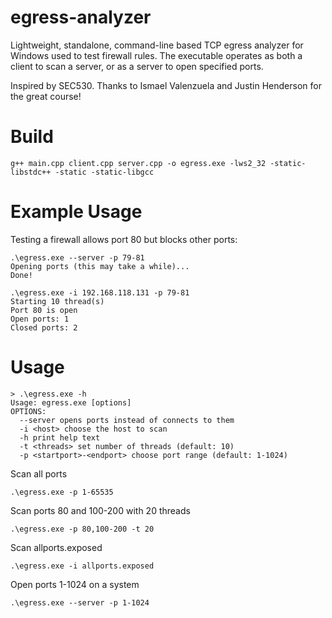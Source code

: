 # egress-analyzer
Lightweight, standalone, command-line based TCP egress analyzer for Windows used to test firewall rules. The executable operates as both a client to scan a server, or as a server to open specified ports.

Inspired by SEC530. Thanks to Ismael Valenzuela and Justin Henderson for the great course!

# Build
```
g++ main.cpp client.cpp server.cpp -o egress.exe -lws2_32 -static-libstdc++ -static -static-libgcc
```

# Example Usage
Testing a firewall allows port 80 but blocks other ports:
```
.\egress.exe --server -p 79-81
Opening ports (this may take a while)...
Done!
```
```
.\egress.exe -i 192.168.118.131 -p 79-81
Starting 10 thread(s)
Port 80 is open
Open ports: 1
Closed ports: 2
```
# Usage
```
> .\egress.exe -h
Usage: egress.exe [options]
OPTIONS:
  --server opens ports instead of connects to them
  -i <host> choose the host to scan
  -h print help text
  -t <threads> set number of threads (default: 10)
  -p <startport>-<endport> choose port range (default: 1-1024)
```
Scan all ports
```
.\egress.exe -p 1-65535
```
Scan ports 80 and 100-200 with 20 threads
```
.\egress.exe -p 80,100-200 -t 20
```
Scan allports.exposed
```
.\egress.exe -i allports.exposed
```
Open ports 1-1024 on a system
```
.\egress.exe --server -p 1-1024
```
